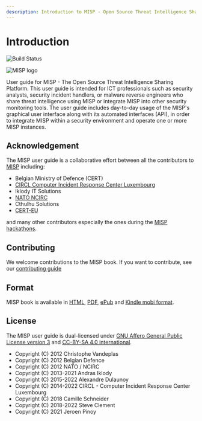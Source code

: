 ```yaml
---
description: Introduction to MISP - Open Source Threat Intelligence Sharing Platform
---
```


# Introduction

![Build Status](https://github.com/MISP/misp-book/actions/workflows/honkit.yml/badge.svg)

![MISP logo](https://raw.githubusercontent.com/MISP/MISP/2.4/INSTALL/logos/misp-logo.png)

User guide for MISP - The Open Source Threat Intelligence Sharing Platform. This user guide is intended for ICT professionals such as security analysts, security incident handlers, or malware reverse engineers who share threat intelligence using MISP or integrate MISP into other security monitoring tools. The user guide includes day-to-day usage of the MISP's graphical user interface along with its automated interfaces \(API\), in order to integrate MISP within a security environment and operate one or more MISP instances.

## Acknowledgement

The MISP user guide is a collaborative effort between all the contributors to [MISP](https://www.github.com/MISP) including:

* Belgian Ministry of Defence \(CERT\)
* [CIRCL Computer Incident Response Center Luxembourg](https://www.circl.lu/)
* Iklody IT Solutions
* [NATO NCIRC](http://www.ncirc.nato.int/)
* Cthulhu Solutions
* [CERT-EU](https://cert.europa.eu)

and many other contributors especially the ones during the [MISP hackathons](https://github.com/MISP/MISP/wiki/Hackathon "MISP Hackathon Wiki").

## Contributing

We welcome contributions to the MISP book. If you want to contribute, see our [contributing guide](/CONTRIBUTING.md) 

<div class="pagebreak"></div>

## Format

MISP book is available in [HTML](https://www.circl.lu/doc/misp/), [PDF](https://www.circl.lu/doc/misp/book.pdf), [ePub](https://www.circl.lu/doc/misp/book.epub) and [Kindle mobi format](https://www.circl.lu/doc/misp/book.mobi).

## License

The MISP user guide is dual-licensed under [GNU Affero General Public License version 3](http://www.gnu.org/licenses/agpl-3.0.html) and [CC-BY-SA 4.0 international](https://creativecommons.org/licenses/by-sa/4.0/).

* Copyright \(C\) 2012 Christophe Vandeplas
* Copyright \(C\) 2012 Belgian Defence
* Copyright \(C\) 2012 NATO / NCIRC
* Copyright \(C\) 2013-2021 Andras Iklody
* Copyright \(C\) 2015-2022 Alexandre Dulaunoy
* Copyright \(C\) 2014-2022 CIRCL - Computer Incident Response Center Luxembourg
* Copyright \(C\) 2018 Camille Schneider
* Copyright \(C\) 2018-2022 Steve Clement
* Copyright \(C\) 2021 Jeroen Pinoy
